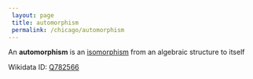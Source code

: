 ```yaml
---
 layout: page
 title: automorphism
 permalink: /chicago/automorphism
---
```

An **automorphism** is an [isomorphism](https://mathgloss.github.io/MathGloss/isomorphism) from an algebraic structure to itself

Wikidata ID: [Q782566](https://www.wikidata.org/wiki/Q782566)